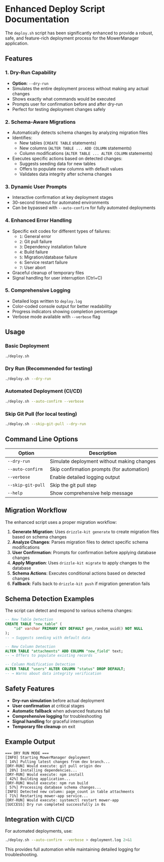# Enhanced Deploy Script Documentation

The `deploy.sh` script has been significantly enhanced to provide a robust, safe, and feature-rich deployment process for the MowerManager application.

## Features

### 1. Dry-Run Capability
- **Option**: `--dry-run`
- Simulates the entire deployment process without making any actual changes
- Shows exactly what commands would be executed
- Prompts user for confirmation before and after dry-run
- Perfect for testing deployment changes safely

### 2. Schema-Aware Migrations
- Automatically detects schema changes by analyzing migration files
- Identifies:
  - New tables (`CREATE TABLE` statements)
  - New columns (`ALTER TABLE ... ADD COLUMN` statements)
  - Column modifications (`ALTER TABLE ... ALTER COLUMN` statements)
- Executes specific actions based on detected changes:
  - Suggests seeding data for new tables
  - Offers to populate new columns with default values
  - Validates data integrity after schema changes

### 3. Dynamic User Prompts
- Interactive confirmation at key deployment stages
- 30-second timeout for automated environments
- Can be bypassed with `--auto-confirm` for fully automated deployments

### 4. Enhanced Error Handling
- Specific exit codes for different types of failures:
  - `1`: General error
  - `2`: Git pull failure
  - `3`: Dependency installation failure
  - `4`: Build failure
  - `5`: Migration/database failure
  - `6`: Service restart failure
  - `7`: User abort
- Graceful cleanup of temporary files
- Signal handling for user interruption (Ctrl+C)

### 5. Comprehensive Logging
- Detailed logs written to `deploy.log`
- Color-coded console output for better readability
- Progress indicators showing completion percentage
- Verbose mode available with `--verbose` flag

## Usage

### Basic Deployment
```bash
./deploy.sh
```

### Dry Run (Recommended for testing)
```bash
./deploy.sh --dry-run
```

### Automated Deployment (CI/CD)
```bash
./deploy.sh --auto-confirm --verbose
```

### Skip Git Pull (for local testing)
```bash
./deploy.sh --skip-git-pull --dry-run
```

## Command Line Options

| Option | Description |
|--------|-------------|
| `--dry-run` | Simulate deployment without making changes |
| `--auto-confirm` | Skip confirmation prompts (for automation) |
| `--verbose` | Enable detailed logging output |
| `--skip-git-pull` | Skip the git pull step |
| `--help` | Show comprehensive help message |

## Migration Workflow

The enhanced script uses a proper migration workflow:

1. **Generate Migration**: Uses `drizzle-kit generate` to create migration files based on schema changes
2. **Analyze Changes**: Parses migration files to detect specific schema modifications
3. **User Confirmation**: Prompts for confirmation before applying database changes
4. **Apply Migration**: Uses `drizzle-kit migrate` to apply changes to the database
5. **Schema Actions**: Executes conditional actions based on detected changes
6. **Fallback**: Falls back to `drizzle-kit push` if migration generation fails

## Schema Detection Examples

The script can detect and respond to various schema changes:

```sql
-- New Table Detection
CREATE TABLE "new_table" (
    "id" varchar PRIMARY KEY DEFAULT gen_random_uuid() NOT NULL
);
-- → Suggests seeding with default data

-- New Column Detection  
ALTER TABLE "attachments" ADD COLUMN "new_field" text;
-- → Offers to populate existing records

-- Column Modification Detection
ALTER TABLE "users" ALTER COLUMN "status" DROP DEFAULT;
-- → Warns about data integrity verification
```

## Safety Features

- **Dry-run simulation** before actual deployment
- **User confirmation** at critical stages
- **Automatic fallback** when advanced features fail
- **Comprehensive logging** for troubleshooting
- **Signal handling** for graceful interruption
- **Temporary file cleanup** on exit

## Example Output

```
=== DRY RUN MODE ===
[INFO] Starting MowerManager deployment
[ 14%] Pulling latest changes from dev branch...
[DRY-RUN] Would execute: git pull origin dev
[ 28%] Installing dependencies...
[DRY-RUN] Would execute: npm install
[ 42%] Building application...
[DRY-RUN] Would execute: npm run build
[ 57%] Processing database schema changes...
[INFO] Detected new column: page_count in table attachments
[ 71%] Restarting mower-app service...
[DRY-RUN] Would execute: systemctl restart mower-app
[SUCCESS] Dry run completed successfully in 0s
```

## Integration with CI/CD

For automated deployments, use:
```bash
./deploy.sh --auto-confirm --verbose > deployment.log 2>&1
```

This provides full automation while maintaining detailed logging for troubleshooting.